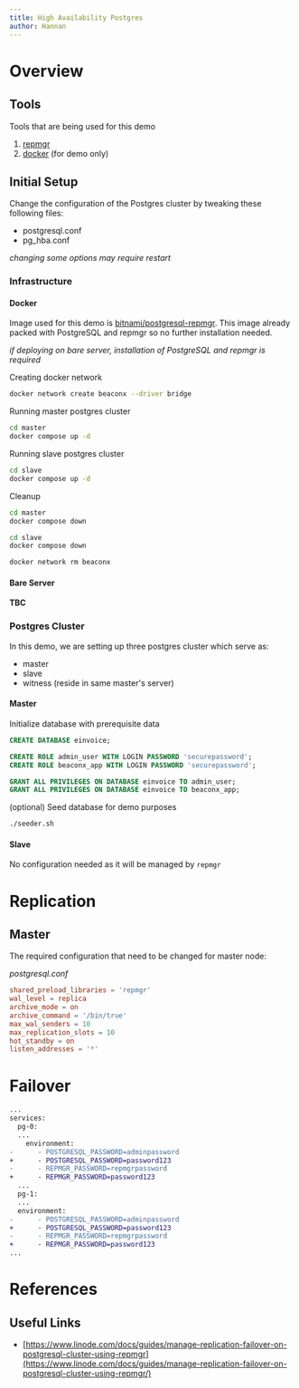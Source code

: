 ```yaml
---
title: High Availability Postgres
author: Hannan
---
```


# Overview


## Tools
Tools that are being used for this demo

1. [repmgr](https://www.repmgr.org)
2. [docker](https://www.docker.com) (for demo only)

## Initial Setup
Change the configuration of the Postgres cluster by tweaking these following files:

- postgresql.conf
- pg_hba.conf

*changing some options may require restart*


### Infrastructure


#### Docker

Image used for this demo is [bitnami/postgresql-repmgr](https://hub.docker.com/r/bitnami/postgresql-repmgr/). This image already packed with PostgreSQL and repmgr so no further installation needed.

*if deploying on bare server, installation of PostgreSQL and repmgr is required*

Creating docker network
```bash
docker network create beaconx --driver bridge
```

Running master postgres cluster
```bash
cd master
docker compose up -d
```

Running slave postgres cluster
```bash
cd slave
docker compose up -d
```

Cleanup
```bash
cd master
docker compose down

cd slave
docker compose down

docker network rm beaconx
```

#### Bare Server
**TBC**


### Postgres Cluster

In this demo, we are setting up three postgres cluster which serve as:

* master
* slave
* witness (reside in same master's server)


#### Master

Initialize database with prerequisite data

```sql
CREATE DATABASE einvoice;

CREATE ROLE admin_user WITH LOGIN PASSWORD 'securepassword';
CREATE ROLE beaconx_app WITH LOGIN PASSWORD 'securepassword';

GRANT ALL PRIVILEGES ON DATABASE einvoice TO admin_user;
GRANT ALL PRIVILEGES ON DATABASE einvoice TO beaconx_app;
```

(optional) Seed database for demo purposes

```bash
./seeder.sh
```

#### Slave

 No configuration needed as it will be managed by `repmgr`


# Replication

## Master

The required configuration that need to be changed for master node:

*postgresql.conf*
```conf
shared_preload_libraries = 'repmgr'
wal_level = replica
archive_mode = on
archive_command = '/bin/true'
max_wal_senders = 10
max_replication_slots = 10
hot_standby = on
listen_addresses = '*'
```

# Failover

```diff
...
services:
  pg-0:
  ...
    environment:
-      - POSTGRESQL_PASSWORD=adminpassword
+      - POSTGRESQL_PASSWORD=password123
-      - REPMGR_PASSWORD=repmgrpassword
+      - REPMGR_PASSWORD=password123
  ...
  pg-1:
  ...
  environment:
-      - POSTGRESQL_PASSWORD=adminpassword
+      - POSTGRESQL_PASSWORD=password123
-      - REPMGR_PASSWORD=repmgrpassword
+      - REPMGR_PASSWORD=password123
...
```

# References

## Useful Links

- [https://www.linode.com/docs/guides/manage-replication-failover-on-postgresql-cluster-using-repmgr](https://www.linode.com/docs/guides/manage-replication-failover-on-postgresql-cluster-using-repmgr/)
